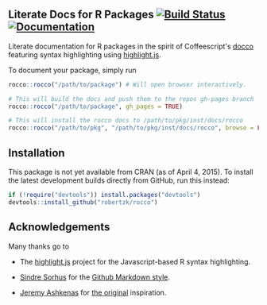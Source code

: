 Literate Docs for R Packages [![Build Status](https://travis-ci.org/robertzk/rocco.svg?branch=master)](https://travis-ci.org/robertzk/rocco) [![Documentation](https://img.shields.io/badge/rocco--docs-%E2%9C%93-blue.svg)](http://robertzk.github.io/rocco/)
--------------------

Literate documentation for R packages in the spirit of Coffeescript's [docco](https://github.com/jashkenas/docco)
featuring syntax highlighting using [highlight.js](https://highlightjs.org/).

To document your package, simply run

```R
rocco::rocco("/path/to/package") # Will open browser interactively.

# This will build the docs and push them to the repos gh-pages branch
rocco::rocco("/path/to/package", gh_pages = TRUE)

# This will install the rocco docs to /path/to/pkg/inst/docs/rocco
rocco::rocco("/path/to/pkg", "/path/to/pkg/inst/docs/rocco", browse = FALSE)
```

Installation
------------

This package is not yet available from CRAN (as of April 4, 2015).
To install the latest development builds directly from GitHub, run this instead:

```R
if (!require("devtools")) install.packages("devtools")
devtools::install_github("robertzk/rocco")
```

Acknowledgements
----------------

Many thanks go to

 * The [highlight.js](https://highlightjs.org/) project for the Javascript-based
   R syntax highlighting.

 * [Sindre Sorhus](https://github.com/sindresorhus) for the [Github Markdown style](https://github.com/sindresorhus/github-markdown-css).

 * [Jeremy Ashkenas](https://github.com/jashkenas) for [the original](https://github.com/jashkenas/docco) inspiration.

